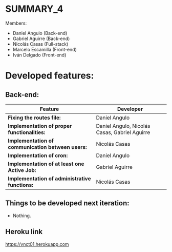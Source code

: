 
# SUMMARY_4

Members:
- Daniel Angulo (Back-end)
- Gabriel Aguirre (Back-end)
- Nicolás Casas (Full-stack)
- Marcelo Escamilla (Front-end)
- Iván Delgado (Front-end)

# Developed features:
## Back-end:
|Feature|Developer|
|------------------------------|----------------------------------------|
|**Fixing the routes file:**|Daniel Angulo|
|**Implementation of proper functionalities:** |Daniel Angulo, Nicolás Casas, Gabriel Aguirre|
|**Implementation of communication between users:** |Nicolás Casas|
|**Implementation of cron:**|Daniel Angulo|
|**Implementation of at least one Active Job:** |Gabriel Aguirre|
|**Implementation of administrative functions:** |Nicolás Casas|

## Things to be developed next iteration:
  - Nothing.
## Heroku link
https://vnct01.herokuapp.com
